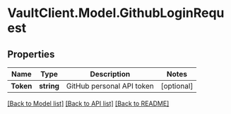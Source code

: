 # VaultClient.Model.GithubLoginRequest

## Properties

Name | Type | Description | Notes
------------ | ------------- | ------------- | -------------
**Token** | **string** | GitHub personal API token | [optional] 

[[Back to Model list]](../README.md#documentation-for-models) [[Back to API list]](../README.md#documentation-for-api-endpoints) [[Back to README]](../README.md)

